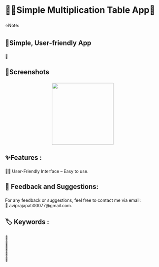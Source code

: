 <h1 align="left">🎵🎺Simple Multiplication Table App🎹</h1>

###

<p align="left">⭐Note:</p>

###

<h2 align="left">📱Simple, User-friendly App</h2>

###

<p align="left">📲</p>

###

<h2 align="left">📸Screenshots</h2>

###

<div align="center">
  <img height="200" src=""  />
</div>

###

<h2 align="left">✨Features :</h2>

###

<p align="left">👩‍🏫 User-Friendly Interface – Easy to use.</p>

###

<h2 align="left">💬 Feedback and Suggestions:</h2>

###

<p align="left">For any feedback or suggestions, feel free to contact me via email:<br>📧 aviprajapati00077@gmail.com.</p>

###

<h2 align="left">🏷️ Keywords :</h2>

###

<p align="left">🔸<br>🔸<br>🔸<br>🔸<br>🔸</p>

###
